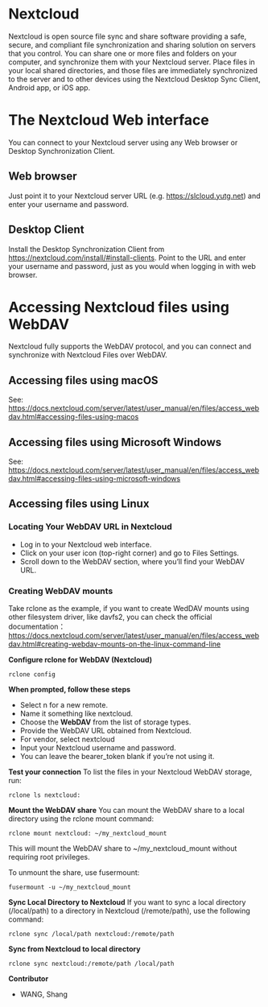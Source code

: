 # Nextcloud
Nextcloud is open source file sync and share software providing a safe, secure, and compliant file synchronization and sharing solution on servers that you control. You can share one or more files and folders on your computer, and synchronize them with your Nextcloud server. Place files in your local shared directories, and those files are immediately synchronized to the server and to other devices using the Nextcloud Desktop Sync Client, Android app, or iOS app.

# The Nextcloud Web interface
You can connect to your Nextcloud server using any Web browser or Desktop Synchronization Client.

## Web browser
Just point it to your Nextcloud server URL (e.g. https://slcloud.yutg.net) and enter your username and password.

## Desktop Client
Install the Desktop Synchronization Client from https://nextcloud.com/install/#install-clients. Point to the URL and enter your username and password, just as you would when logging in with web browser.

# Accessing Nextcloud files using WebDAV
Nextcloud fully supports the WebDAV protocol, and you can connect and synchronize with Nextcloud Files over WebDAV. 

## Accessing files using macOS
See: https://docs.nextcloud.com/server/latest/user_manual/en/files/access_webdav.html#accessing-files-using-macos

## Accessing files using Microsoft Windows
See: https://docs.nextcloud.com/server/latest/user_manual/en/files/access_webdav.html#accessing-files-using-microsoft-windows

## Accessing files using Linux
### Locating Your WebDAV URL in Nextcloud
- Log in to your Nextcloud web interface.
- Click on your user icon (top-right corner) and go to Files Settings.
- Scroll down to the WebDAV section, where you’ll find your WebDAV URL.

### Creating WebDAV mounts
Take rclone as the example, if you want to create WedDAV mounts using other filesystem driver, like davfs2, you can check the official documentation： https://docs.nextcloud.com/server/latest/user_manual/en/files/access_webdav.html#creating-webdav-mounts-on-the-linux-command-line

**Configure rclone for WebDAV (Nextcloud)**
```
rclone config
```

**When prompted, follow these steps**
- Select n for a new remote.
- Name it something like nextcloud.
- Choose the **WebDAV** from the list of storage types.
- Provide the WebDAV URL obtained from Nextcloud.
- For vendor, select nextcloud
- Input your Nextcloud username and password.
- You can leave the bearer_token blank if you’re not using it.

**Test your connection**
To list the files in your Nextcloud WebDAV storage, run:
```
rclone ls nextcloud:
```

**Mount the WebDAV share**
You can mount the WebDAV share to a local directory using the rclone mount command:

```
rclone mount nextcloud: ~/my_nextcloud_mount
```

This will mount the WebDAV share to ~/my_nextcloud_mount without requiring root privileges.

To unmount the share, use fusermount:
```
fusermount -u ~/my_nextcloud_mount
```

**Sync Local Directory to Nextcloud**
If you want to sync a local directory (/local/path) to a directory in Nextcloud (/remote/path), use the following command:
```
rclone sync /local/path nextcloud:/remote/path
```

**Sync from Nextcloud to local directory**
```
rclone sync nextcloud:/remote/path /local/path
```

**Contributor**
- WANG, Shang

